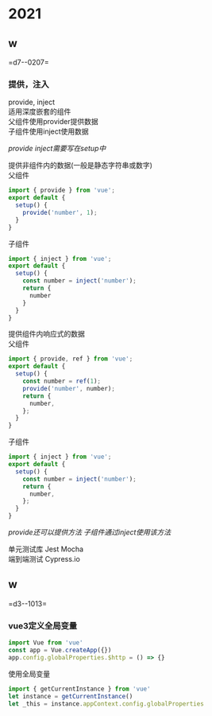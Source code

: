 # 2021

## w

=d7--0207=
### 提供，注入
provide, inject  
适用深度嵌套的组件  
父组件使用provider提供数据  
子组件使用inject使用数据  

*provide inject需要写在setup中*

提供非组件内的数据(一般是静态字符串或数字)  
父组件
```js
import { provide } from 'vue';
export default {
  setup() {
    provide('number', 1);
  }
}
```

子组件
```js
import { inject } from 'vue';
export default {
  setup() {
    const number = inject('number');
    return {
      number
    }
  }
}
```

提供组件内响应式的数据  
父组件
```js
import { provide, ref } from 'vue';
export default {
  setup() {
    const number = ref(1);
    provide('number', number);
    return {
      number,
    };
  }
}
```

子组件
```js
import { inject } from 'vue';
export default {
  setup() {
    const number = inject('number');
    return {
      number,
    };
  }
}
```

*provide还可以提供方法 子组件通过inject使用该方法*  


单元测试库 Jest Mocha  
端到端测试 Cypress.io

## w

=d3--1013=

### vue3定义全局变量

```js
import Vue from 'vue'
const app = Vue.createApp({})
app.config.globalProperties.$http = () => {}

```

使用全局变量

```js
import { getCurrentInstance } from 'vue'
let instance = getCurrentInstance()
let _this = instance.appContext.config.globalProperties
```